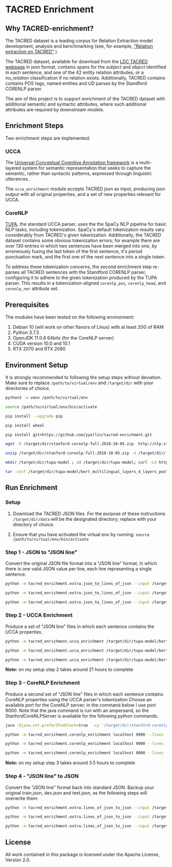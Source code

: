 TACRED Enrichment
=================
Why TACRED-enrichment?
----------------------
The TACRED dataset is a leading corpus for Relation Extraction model development, analysis and benchmarking  (see, for example,  ["Relation extraction on TACRED"](https://paperswithcode.com/sota/relation-extraction-on-tacred#:~:text=TACRED%20is%20a%20large%2Dscale,Population%20(TAC%20KBP)%20challenges) ).

The TACRED dataset, available for download  from the [LDC TACRED webpage](https://catalog.ldc.upenn.edu/LDC2018T24) in json format, contains spans for the *subject* and *object* identified in each sentence, and one of the 42 entity relation attributes, or a *no\_relation* classification if no relation exists.  Additionally, TACRED contains contains POS tags, named entities and UD parses by the Standford CORENLP parser. 

The aim of this project is to support enrichment of the TACRED dataset with additional semantic and syntactic attributes, where such additional attributes are required by downstream models. 

## Enrichment Steps
Two enrichment steps are implemented:

### UCCA 

The [Universal Conceptual Cognitive Annotation framework](https://universalconceptualcognitiveannotation.github.io/) is a multi-layered system for semantic representation that seeks to capture the semantic, rather than syntactic patterns, expressed through linguistic utterances. 

The `ucca_enrichment` module accepts TACRED json as input, producing json output with all original properties, and a set of new properties relevant for UCCA.

### CoreNLP

[TUPA](https://github.com/danielhers/tupa), the standard UCCA parser, uses the the SpaCy NLP pipeline for basic NLP tasks, including tokenization. SpaCy's default tokenization results vary considerably from TACRED's given tokenization. Additionally, the TACRED dataset contains some obvious tokenization errors; for example there are over 130 entries in which two sentences have been merged into one, by erroneously fusing the last token of the first sentence, it's period punctuation mark, and the first one of the next sentence into a single token. 

To address these tokenization concerns, the second enrichment step re-parses all TACRED sentences with the Standford CORENLP parser, configuring it to adhere to the given tokenization produced by the TUPA parser. This results in a tokenization-aligned `corenlp_pos`, `corenlp_head`,  and `corenlp_ner` attribute set.

## Prerequisites

The modules have been tested on the following environment:

1. Debian 10 (will work on other flavors of Linux) with at least 20G of RAM
2. Python 3.7.3
3. OpenJDK 11.0.8 64bits (for the CoreNLP server)
4. CUDA version 10.0 and 10.1
5. RTX 2070 and RTX 2080

## Environment Setup

It is strongly recommended to following the setup steps without deviation. Make sure to replace `/path/to/virtual/env` and `/target/dir` with your directories of choice.

```bash
python3 -m venv /path/to/virtual/env
```
```bash
source /path/to/virtual/env/bin/activate
```
```bash
pip install --upgrade pip
```
```bash
pip install wheel
```
```bash
pip install git+https://github.com/yyellin/tacred-enrichment.git
```
```bash
wget -O /target/dir/stanford-corenlp-full-2018-10-05.zip  http://nlp.stanford.edu/software/stanford-corenlp-full-2018-10-05.zip
```
```bash
unzip /target/dir/stanford-corenlp-full-2018-10-05.zip -d /target/dir/
```
```bash
mkdir /target/dir/tupa-model ; cd /target/dir/tupa-model; curl -LO https://github.com/huji-nlp/tupa/releases/download/v1.4.0/bert_multilingual_layers_4_layers_pooling_weighted_align_sum.tar.gz; cd -
```
```bash
tar -zxvf /target/dir/tupa-model/bert_multilingual_layers_4_layers_pooling_weighted_align_sum.tar.gz -C /target/dir/tupa-model
```

## Run Enrichment
### Setup

1. Download the TACRED JSON files. For the purpose of these instructions `/target/dir/data` will be the designated directory; replace with your directory of choice.

2. Ensure that you have activated the virtual env by running:
   `source /path/to/virtual/env/bin/activate`

### Step 1 - JSON to "JSON line"

Convert the original JSON  file format into a "JSON line" format, in which there is one valid JSON value per line, each line representing a single sentence.
```bash
python -m tacred_enrichment.extra.json_to_lines_of_json --input /target/dir/data/train.json  --output /target/dir/data/train
```
```bash
python -m tacred_enrichment.extra.json_to_lines_of_json --input /target/dir/data/dev.json  --output /target/dir/data/dev
```
```bash
python -m tacred_enrichment.extra.json_to_lines_of_json --input /target/dir/data/test.json  --output /target/dir/data/test
```

### Step 2 - UCCA Enrichment

Produce a set of "JSON line" files in which each sentence contains the UCCA properties.

```bash
python -m tacred_enrichment.ucca_enrichment /target/dir/tupa-model/bert_multilingual_layers_4_layers_pooling_weighted_align_sum --input /target/dir/data/train --output /target/dir/data/train1
```
```bash
python -m tacred_enrichment.ucca_enrichment /target/dir/tupa-model/bert_multilingual_layers_4_layers_pooling_weighted_align_sum --input /target/dir/data/dev --output /target/dir/data/dev1
```
```bash
python -m tacred_enrichment.ucca_enrichment /target/dir/tupa-model/bert_multilingual_layers_4_layers_pooling_weighted_align_sum --input /target/dir/data/test --output /target/dir/data/test1
```

**Note:** on my setup step 2 takes around 21 hours to complete

### Step 3 - CoreNLP Enrichment

Produce a second set of "JSON line" files in which each sentence contains CoreNLP properties using  the UCCA parser's tokenization
Choose an available port for the CoreNLP server; in the command below I use port 9000. Note that the java command is run with an ampersand, so the StanfordCoreNLPServer is available for the following python commands.

```bash
java -Djava.net.preferIPv4Stack=true  -cp '/target/dir/stanford-corenlp-full-2018-10-05/*' edu.stanford.nlp.pipeline.StanfordCoreNLPServer -port 9000 -timeout 15000 -threads 2 -maxCharLength 100000 > /dev/null &
```
```bash
python -m tacred_enrichment.corenlp_enrichment localhost 9000 --lines --input /target/dir/data/train1 --output /target/dir/data/train2
```
```bash
python -m tacred_enrichment.corenlp_enrichment localhost 9000 --lines --input /target/dir/data/dev1 --output /target/dir/data/dev2
```
```bash
python -m tacred_enrichment.corenlp_enrichment localhost 9000 --lines --input /target/dir/data/test1 --output /target/dir/data/test2
```

**Note:** on my setup step 3 takes around 3.5 hours to complete

### Step 4 - "JSON line" to JSON

Convert the "JSON line" format back into standard JSON. Backup your original train.json, dev.json and test.json, as the following steps will overwrite them:
```bash
python -m tacred_enrichment.extra.lines_of_json_to_json --input /target/dir/data/train2 --output /target/dir/data/train.json
```
```bash
python -m tacred_enrichment.extra.lines_of_json_to_json --input /target/dir/data/dev2 --output /target/dir/data/dev.json
```
```bash
python -m tacred_enrichment.extra.lines_of_json_to_json --input /target/dir/data/test2 --output /target/dir/data/test.json
```
## License
All work contained in this package is licensed under the Apache License, Version 2.0.

